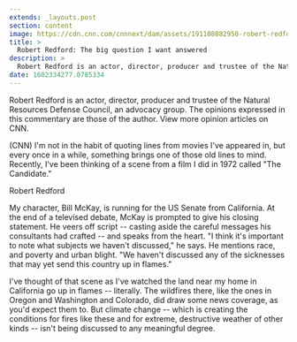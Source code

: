 ```yaml
--- 
extends: _layouts.post 
section: content 
image: https://cdn.cnn.com/cnnnext/dam/assets/191108082950-robert-redford-headshot-super-tease.jpg 
title: > 
  Robert Redford: The big question I want answered 
description: > 
  Robert Redford is an actor, director, producer and trustee of the Natural Resources Defense Council, an advocacy group.Robert RedfordMy character, Bill McKay, is running for the US Senate from California."I think it's important to note what subjects we haven't discussed," he says."We haven't discussed any of the sicknesses that may yet send this country up in flames."I've thought of that scene as I've watched the land near my home in California go up in flames -- literally. 
date: 1602334277.0785334 
--- 
```

Robert Redford is an actor, director, producer and trustee of the Natural Resources Defense Council, an advocacy group. The opinions expressed in this commentary are those of the author. View more opinion articles on CNN.

(CNN) I'm not in the habit of quoting lines from movies I've appeared in, but every once in a while, something brings one of those old lines to mind. Recently, I've been thinking of a scene from a film I did in 1972 called "The Candidate."

Robert Redford

My character, Bill McKay, is running for the US Senate from California. At the end of a televised debate, McKay is prompted to give his closing statement. He veers off script -- casting aside the careful messages his consultants had crafted -- and speaks from the heart. "I think it's important to note what subjects we haven't discussed," he says. He mentions race, and poverty and urban blight. "We haven't discussed any of the sicknesses that may yet send this country up in flames."

I've thought of that scene as I've watched the land near my home in California go up in flames -- literally. The wildfires there, like the ones in Oregon and Washington and Colorado, did draw some news coverage, as you'd expect them to. But climate change -- which is creating the conditions for fires like these and for extreme, destructive weather of other kinds -- isn't being discussed to any meaningful degree.